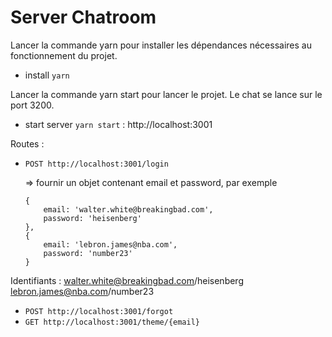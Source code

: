 # Server Chatroom

Lancer la commande yarn pour installer les dépendances nécessaires au fonctionnement du projet.
- install `yarn`

Lancer la commande yarn start pour lancer le projet. Le chat se lance sur le port 3200.
- start server `yarn start` : http://localhost:3001

Routes :
- `POST http://localhost:3001/login`

    => fournir un objet contenant email et password, par exemple 
    ```
    {
        email: 'walter.white@breakingbad.com',
        password: 'heisenberg'
    },
    {
        email: 'lebron.james@nba.com',
        password: 'number23'
    }
    ```

Identifiants :
walter.white@breakingbad.com/heisenberg
lebron.james@nba.com/number23



- `POST http://localhost:3001/forgot`
- `GET http://localhost:3001/theme/{email}`

